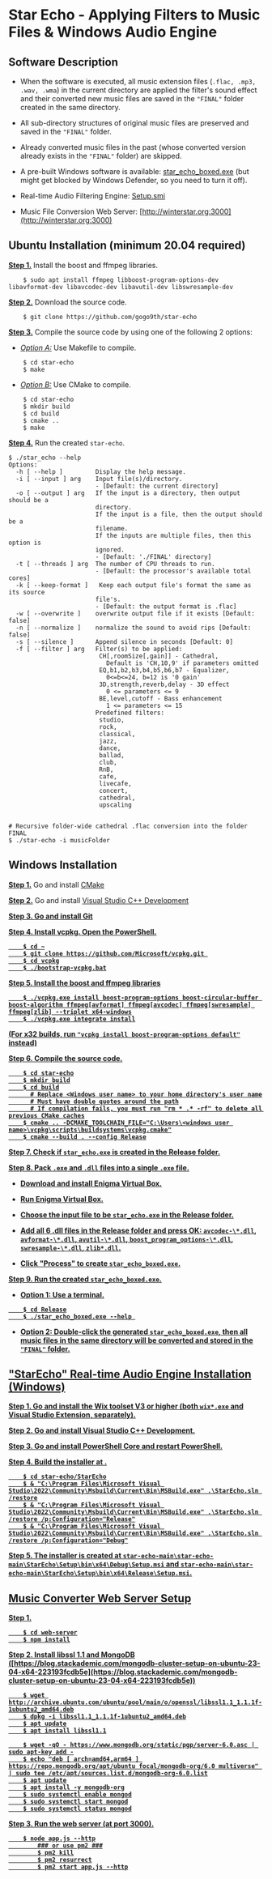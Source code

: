
# Star Echo - Applying Filters to Music Files & Windows Audio Engine

## Software Description

- When the software is executed, all music extension files (`.flac, .mp3, .wav, .wma`) in the current directory are applied the filter's sound effect and their converted new music files are saved in the `"FINAL"` folder created in the same directory.

- All sub-directory structures of original music files are preserved and saved in the `"FINAL"` folder. 

- Already converted music files in the past (whose converted version already exists in the `"FINAL"` folder) are skipped. 

- A pre-built Windows software is available:  [star_echo_boxed.exe](https://github.com/gogo9th/star-echo/blob/main/star_echo_boxed.exe) (but might get blocked by Windows Defender, so you need to turn it off).

- Real-time Audio Filtering Engine: [Setup.smi](https://github.com/gogo9th/star-echo/blob/main/Setup.msi)

- Music File Conversion Web Server: [http://winterstar.org:3000](http://winterstar.org:3000)

## Ubuntu Installation (minimum 20.04 required)

<b><u>Step 1.</u></b> Install the boost and ffmpeg libraries.
```console
    $ sudo apt install ffmpeg libboost-program-options-dev libavformat-dev libavcodec-dev libavutil-dev libswresample-dev
```

<b><u>Step 2.</u></b> Download the source code.
```console
    $ git clone https://github.com/gogo9th/star-echo
```

<b><u>Step 3.</u></b> Compile the source code by using one of the following 2 options:

* <u>*Option A:*</u> Use Makefile to compile.
```console
    $ cd star-echo
    $ make
```
* <u>*Option B:*</u> Use CMake to compile.
```console
    $ cd star-echo
    $ mkdir build
    $ cd build
    $ cmake ..
    $ make
```

<b><u>Step 4.</u></b> Run the created `star-echo`.
```console
$ ./star_echo --help 
Options:
  -h [ --help ]         Display the help message.
  -i [ --input ] arg    Input file(s)/directory.
                        - [Default: the current directory]
  -o [ --output ] arg   If the input is a directory, then output should be a
                        directory.
                        If the input is a file, then the output should be a
                        filename.
                        If the inputs are multiple files, then this option is
                        ignored.
                        - [Default: './FINAL' directory]
  -t [ --threads ] arg  The number of CPU threads to run.
                        - [Default: the processor's available total cores]
  -k [ --keep-format ]   Keep each output file's format the same as its source
                        file's.
                        - [Default: the output format is .flac]
  -w [ --overwrite ]    overwrite output file if it exists [Default: false]
  -n [ --normalize ]    normalize the sound to avoid rips [Default: false]
  -s [ --silence ]      Append silence in seconds [Default: 0]
  -f [ --filter ] arg   Filter(s) to be applied:
                         CH[,roomSize[,gain]] - Cathedral,
                           Default is 'CH,10,9' if parameters omitted
                         EQ,b1,b2,b3,b4,b5,b6,b7 - Equalizer,
                           0<=b<=24, b=12 is '0 gain'
                         3D,strength,reverb,delay - 3D effect
                           0 <= parameters <= 9
                         BE,level,cutoff - Bass enhancement
                           1 <= parameters <= 15
                        Predefined filters:
                         studio,
                         rock,
                         classical,
                         jazz,
                         dance,
                         ballad,
                         club,
                         RnB,
                         cafe,
                         livecafe,
                         concert,
                         cathedral,
                         upscaling


# Recursive folder-wide cathedral .flac conversion into the folder FINAL
$ ./star-echo -i musicFolder    
```


## Windows Installation

<b><u>Step 1.</u></b> Go and install [CMake](https://cmake.org/install/)

<b><u>Step 2.</u></b> Go and install [Visual Studio C++ Development](https://visualstudio.microsoft.com/ko/downloads/)

<b><u>Step 3. Go and install [Git](https://git-scm.com/downloads/win)

<b><u>Step 4.</u></b> Install vcpkg. Open the PowerShell.

```console
    $ cd ~
    $ git clone https://github.com/Microsoft/vcpkg.git 
    $ cd vcpkg
    $ ./bootstrap-vcpkg.bat
```

<b><u>Step 5.</u></b> Install the boost and ffmpeg libraries

```console
    $ ./vcpkg.exe install boost-program-options boost-circular-buffer boost-algorithm ffmpeg[avformat] ffmpeg[avcodec] ffmpeg[swresample] ffmpeg[zlib] --triplet x64-windows
    $ ./vcpkg.exe integrate install
```
(For x32 builds, run `"vcpkg install boost-program-options default"` instead)


<b><u>Step 6.</u></b> Compile the source code.
```console
    $ cd star-echo
    $ mkdir build
    $ cd build
      # Replace <Windows user name> to your home directory's user name
      # Must have double quotes around the path
      # If compilation fails, you must run "rm * .* -rf" to delete all previous CMake caches
    $ cmake .. -DCMAKE_TOOLCHAIN_FILE="C:\Users\<windows user name>\vcpkg\scripts\buildsystems\vcpkg.cmake"
    $ cmake --build . --config Release
```

<b><u>Step 7.</u></b> Check if `star_echo.exe` is created in the Release folder.

<b><u>Step 8.</u></b> Pack `.exe` and `.dll` files into a single `.exe` file.

- Download and install [Enigma Virtual Box](https://enigmaprotector.com/en/downloads.html).

- Run Enigma Virtual Box.

- Choose the input file to be `star_echo.exe` in the Release folder.

- Add all 6 .dll files in the Release folder and press OK: `avcodec-\*.dll`, `avformat-\*.dll`, `avutil-\*.dll`, `boost_program_options-\*.dll`, `swresample-\*.dll`, `zlib*.dll`.

- Click "Process" to create `star_echo_boxed.exe`.


<b><u>Step 9.</u></b> Run the created `star_echo_boxed.exe`.

* <u>Option 1:</u> Use a terminal. 
```console
    $ cd Release
    $ ./star_echo_boxed.exe --help 
```
* <u>Option 2:</u> Double-click the generated `star_echo_boxed.exe`, then all music files in the same directory will be converted and stored in the `"FINAL"` folder.




## "StarEcho" Real-time Audio Engine Installation (Windows)

<b><u>Step 1.</u></b> Go and install the [Wix toolset V3 or higher](https://wixtoolset.org/releases/) (both `wix*.exe` and Visual Studio Extension, separately).

<b><u>Step 2.</u></b> Go and install [Visual Studio C++ Development](https://visualstudio.microsoft.com/ko/downloads/).

<b><u>Step 3.</u></b> Go and install [PowerShell Core](https://learn.microsoft.com/en-us/powershell/scripting/install/installing-powershell-on-windows?view=powershell-7.3#install-powershell-using-winget-recommended) and restart PowerShell.

<b><u>Step 4.</u></b> Build the installer at .

```console
    $ cd star-echo/StarEcho
    $ & "C:\Program Files\Microsoft Visual Studio\2022\Community\Msbuild\Current\Bin\MSBuild.exe" .\StarEcho.sln /restore
    $ & "C:\Program Files\Microsoft Visual Studio\2022\Community\Msbuild\Current\Bin\MSBuild.exe" .\StarEcho.sln /restore /p:Configuration="Release"
    $ & "C:\Program Files\Microsoft Visual Studio\2022\Community\Msbuild\Current\Bin\MSBuild.exe" .\StarEcho.sln /restore /p:Configuration="Debug"
```

<b><u>Step 5.</u></b> The installer is created at `star-echo-main\star-echo-main\StarEcho\Setup\bin\x64\Debug\Setup.msi` and `star-echo-main\star-echo-main\StarEcho\Setup\bin\x64\Release\Setup.msi`.



## Music Converter Web Server Setup

<b><u>Step 1.</u></b> 
```console
	$ cd web-server
	$ npm install
```

<b><u>Step 2.</u></b> Install libssl 1.1 and MongoDB ([https://blog.stackademic.com/mongodb-cluster-setup-on-ubuntu-23-04-x64-223193fcdb5e](https://blog.stackademic.com/mongodb-cluster-setup-on-ubuntu-23-04-x64-223193fcdb5e))
```console
	$ wget http://archive.ubuntu.com/ubuntu/pool/main/o/openssl/libssl1.1_1.1.1f-1ubuntu2_amd64.deb
	$ dpkg -i libssl1.1_1.1.1f-1ubuntu2_amd64.deb
	$ apt update
	$ apt install libssl1.1

	$ wget -qO - https://www.mongodb.org/static/pgp/server-6.0.asc | sudo apt-key add -
	$ echo "deb [ arch=amd64,arm64 ] https://repo.mongodb.org/apt/ubuntu focal/mongodb-org/6.0 multiverse" | sudo tee /etc/apt/sources.list.d/mongodb-org-6.0.list
	$ apt update
	$ apt install -y mongodb-org
	$ sudo systemctl enable mongod
	$ sudo systemctl start mongod
	$ sudo systemctl status mongod
```
<b><u>Step 3.</u></b> Run the web server (at port 3000).
```console
	$ node app.js --http
        ### or use pm2 ###
        $ pm2 kill
        $ pm2 resurrect
        $ pm2 start app.js --http
```
